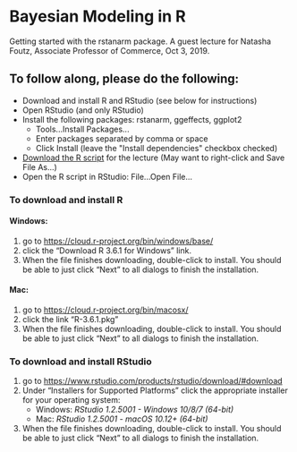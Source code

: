 # Bayesian Modeling in R

Getting started with the rstanarm package. A guest lecture for Natasha Foutz, Associate Professor of Commerce, Oct 3, 2019.

## To follow along, please do the following:
* Download and install R and RStudio (see below for instructions)
* Open RStudio (and only RStudio)
* Install the following packages: rstanarm, ggeffects, ggplot2
    * Tools...Install Packages...
    * Enter packages separated by comma or space
    * Click Install (leave the "Install dependencies" checkbox checked)
* <a href="https://raw.githubusercontent.com/clayford/Natasha_Foutz/master/bayesian_modeling.R" download>Download the R script</a> for the lecture (May want to right-click and Save File As...)
* Open the R script in RStudio: File...Open File...

### To download and install R

#### Windows:
1. go to <a href="https://cloud.r-project.org/bin/windows/base/" target="_blank">https://cloud.r-project.org/bin/windows/base/</a> 
2. click the “Download R 3.6.1 for Windows” link.
3. When the file finishes downloading, double-click to install. You should be able to just click “Next” to all dialogs to finish the installation.

#### Mac:
1. go to <a href="https://cloud.r-project.org/bin/macosx/" target="_blank">https://cloud.r-project.org/bin/macosx/</a> 
2. click the link “R-3.6.1.pkg”
3. When the file finishes downloading, double-click to install. You should be able to just click “Next” to all dialogs to finish the installation.

### To download and install RStudio 

1. go to <a href="https://www.rstudio.com/products/rstudio/download/#download" target="_blank">https://www.rstudio.com/products/rstudio/download/#download</a> 
2. Under “Installers for Supported Platforms” click the appropriate installer for your operating system:
    - Windows: _RStudio 1.2.5001 - Windows 10/8/7 (64-bit)_
    - Mac: _RStudio 1.2.5001 - macOS 10.12+ (64-bit)_
3. When the file finishes downloading, double-click to install. You should be able to just click “Next” to all dialogs to finish the installation.
